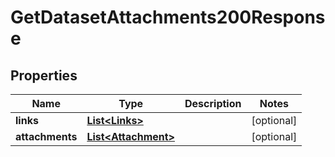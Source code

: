 

# GetDatasetAttachments200Response


## Properties

| Name | Type | Description | Notes |
|------------ | ------------- | ------------- | -------------|
|**links** | [**List&lt;Links&gt;**](Links.md) |  |  [optional] |
|**attachments** | [**List&lt;Attachment&gt;**](Attachment.md) |  |  [optional] |



